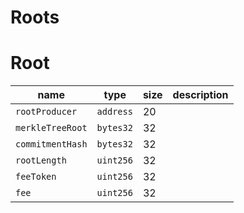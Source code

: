 Roots
===

# Root

| name             | type      | size | description |
| ---------------- | --------- | ---- | ----------- |
| `rootProducer`   | `address` | 20   |             |
| `merkleTreeRoot` | `bytes32` | 32   |             |
| `commitmentHash` | `bytes32` | 32   |             |
| `rootLength`     | `uint256` | 32   |             |
| `feeToken`       | `uint256` | 32   |             |
| `fee`            | `uint256` | 32   |             |

